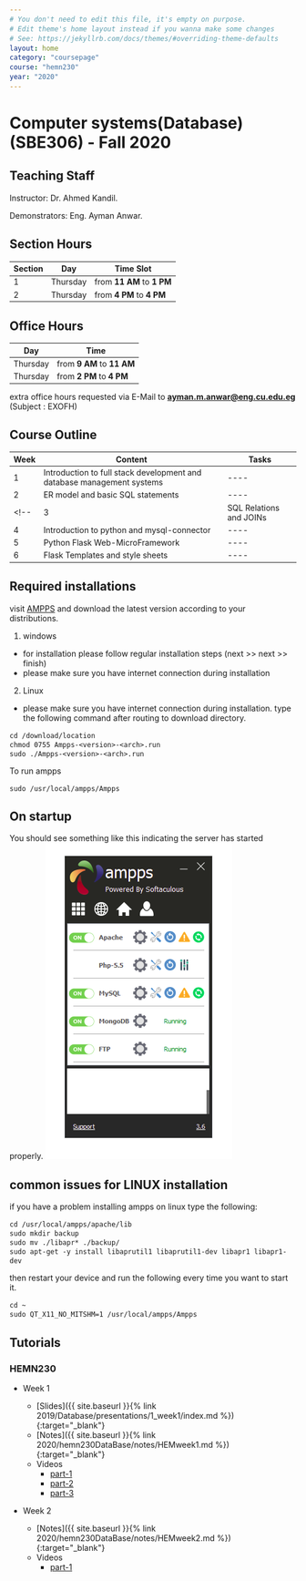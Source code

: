 ```yaml
---
# You don't need to edit this file, it's empty on purpose.
# Edit theme's home layout instead if you wanna make some changes
# See: https://jekyllrb.com/docs/themes/#overriding-theme-defaults
layout: home
category: "coursepage"
course: "hemn230"
year: "2020"
---
```

# Computer systems(Database) \(SBE306\) - Fall 2020

## Teaching Staff

Instructor: Dr. Ahmed Kandil.

Demonstrators:  Eng. Ayman Anwar.  


## Section Hours

| Section | Day | Time Slot |
|---------|-----|-----------|
|   1     | Thursday | from **11 AM** to **1 PM**  |
|   2     | Thursday | from **4 PM** to **4 PM**  |

## Office Hours

| Day | Time |
|-----|-----------|
| Thursday | from **9 AM** to **11 AM** |
| Thursday | from **2 PM** to **4 PM** |

extra office hours requested via E-Mail to **ayman.m.anwar@eng.cu.edu.eg** (Subject : EXOFH)

## Course Outline

| Week | Content |  Tasks
|------|-----------------|-----|
|   1  | Introduction to full stack development and database management systems | ---- |
|   2  | ER model and basic SQL statements | ---- |
<!-- |   3  | SQL Relations and JOINs | ---- |
|   4  | Introduction to python and mysql-connector | ---- |
|   5  | Python Flask Web-MicroFramework | ---- |
|   6  | Flask Templates and style sheets | ---- | -->

## Required installations

visit [AMPPS](https://www.ampps.com/downloads) and download the latest version according to your distributions.

1. windows 
* for installation please follow regular installation steps (next >> next >> finish)
* please make sure you have internet connection during installation
2. Linux
* please make sure you have internet connection during installation.
type the following command after routing to download directory.
```
cd /download/location
chmod 0755 Ampps-<version>-<arch>.run
sudo ./Ampps-<version>-<arch>.run
```
To run ampps
```
sudo /usr/local/ampps/Ampps
```
## On startup
You should see something like this indicating the server has started properly.
![](images/amppsStart.png)

## common issues for LINUX installation

if you have a problem installing ampps on linux type the following:

```
cd /usr/local/ampps/apache/lib
sudo mkdir backup
sudo mv ./libapr* ./backup/
sudo apt-get -y install libaprutil1 libaprutil1-dev libapr1 libapr1-dev 
```
then restart your device and run the following every time you want to start it.

```
cd ~
sudo QT_X11_NO_MITSHM=1 /usr/local/ampps/Ampps 
```


## Tutorials

### HEMN230

* Week 1
    * [Slides]({{ site.baseurl }}{% link 2019/Database/presentations/1_week1/index.md %}){:target="_blank"}
    * [Notes]({{ site.baseurl }}{% link 2020/hemn230DataBase/notes/HEMweek1.md %}){:target="_blank"}
    * Videos 
        * [part-1](https://drive.google.com/file/d/1g7Lq_ph9wHPUdiiLCMsD9eiXtd8X7TQc/view?usp=sharing)
        * [part-2](https://drive.google.com/file/d/1LguA_tJhiFX7cWYNBr_6mSPoqrHbvhLf/view?usp=sharing)
        * [part-3](https://drive.google.com/file/d/1HcEF0jvhsT_39NcyJuMtg2MJ2zTMQQmp/view?usp=sharing)

* Week 2
    * [Notes]({{ site.baseurl }}{% link 2020/hemn230DataBase/notes/HEMweek2.md %}){:target="_blank"}
    * Videos 
        * [part-1](https://drive.google.com/file/d/1ZybuoOmKNO_EsxSbjZ27E14is1mBME4r/view?usp=sharing)
